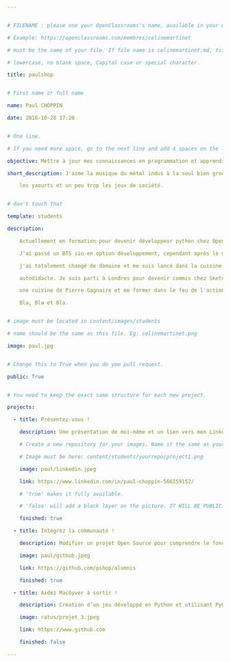 ```yaml
---


# FILENAME : please use your OpenClassrooms's name, available in your url.

# Example: https://openclassrooms.com/membres/celinemartinet

# must be the name of your file. If file name is celinemartinet.md, title is celinemartinet.

# lowercase, no blank space, Capital case or special character.

title: paulshop


# First name or full name

name: Paul CHOPPIN

date: 2016-10-28 17:20


# One line.

# If you need more space, go to the next line and add 4 spaces on the left, as in 'description'.

objective: Mettre à jour mes connaissances en programmation et apprendre un nouveau langage

short_description: J'aime la musique du métal indus à la soul bien groovy,

    les yaourts et un peu trop les jeux de société.


# don't touch that

template: students

description:

    Actuellement en formation pour devenir développeur python chez OpenClassroom.

    J'ai passé un BTS sio en option développement, cependant après le diplôme

    j'ai totalement changé de domaine et me suis lancé dans la cuisine en

    autodidacte. Je suis parti à Londres pour devenir commis chez Sketch,

    une cuisine de Pierre Gagnaire et me former dans le feu de l'action.

    Bla, Bla et Bla.


# image must be located in content/images/students

# name should be the same as this file. Eg: celinemartinet.png

image: paul.jpg


# Change this to True when you do you pull request.

public: True


# You need to keep the exact same structure for each new project.

projects:

  - title: Présentez-vous !

    description: Une présentation de moi-même et un lien vers mon LinkedIn.

    # Create a new repository for your images. Name it the same as your nickname and profile picture.

    # Image must be here: content/students/yourrepo/project1.png

    image: paul/linkedin.jpeg

    link: https://www.linkedin.com/in/paul-choppin-566159152/

    # 'true' makes it fully available.

    # 'false' will add a black layer on the picture. IT WILL BE PUBLIC!

    finished: true

  - title: Intégrez la communauté !

    description: Modifier un projet Open Source pour comprendre le fonctionnement de Git, de Github et des pull requests.

    image: paul/github.jpeg

    link: https://github.com/pshop/alumnis

    finished: true

  - title: Aidez MacGyver à sortir !

    description: Création d’un jeu développé en Python et utilisant PyGame.

    image: ratus/projet_3.jpeg

    link: https://www.github.com

    finished: false

---
```

